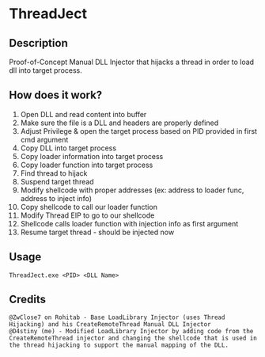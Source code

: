 # ThreadJect
## Description
Proof-of-Concept Manual DLL Injector that hijacks a thread in order to load dll into target process.
## How does it work?
1. Open DLL and read content into buffer
2. Make sure the file is a DLL and headers are properly defined
3. Adjust Privilege & open the target process based on PID provided in first cmd argument
4. Copy DLL into target process
5. Copy loader information into target process
6. Copy loader function into target process
7. Find thread to hijack
8. Suspend target thread
9. Modify shellcode with proper addresses (ex: address to loader func, address to inject info)
10. Copy shellcode to call our loader function
11. Modify Thread EIP to go to our shellcode
12. Shellcode calls loader function with injection info as first argument
13. Resume target thread - should be injected now
## Usage
```
ThreadJect.exe <PID> <DLL Name>
```
## Credits
```
@ZwClose7 on Rohitab - Base LoadLibrary Injector (uses Thread Hijacking) and his CreateRemoteThread Manual DLL Injector
@D4stiny (me) - Modified LoadLibrary Injector by adding code from the CreateRemoteThread injector and changing the shellcode that is used in the thread hijacking to support the manual mapping of the DLL.
```